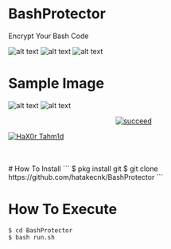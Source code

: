 # BashProtector
Encrypt Your Bash Code 

![alt text](https://img.shields.io/badge/Coded-xNot_Found-blue.svg)
![alt text](https://img.shields.io/badge/Size-5.00KB-yellow.svg)
![alt text](https://img.shields.io/badge/Bash-green.svg)

# Sample Image
![alt text](https://raw.githubusercontent.com/hatakecnk/hatakecnk.github.io/master/IMG_20190705_130508.jpg)
![alt text](https://raw.githubusercontent.com/hatakecnk/hatakecnk.github.io/master/IMG_20190705_131109.jpg)

<p align="center">
<a href="#"><img title="succeed" src="https://img.shields.io/badge/deobfuscating-succeed-green?colorB=%23017e40&style=for-the-badge"></a>
</p>
<p align="left">
<a href="https://github.com/hax0rtahm1d"><img title="HaX0r Tahm1d" src="https://img.shields.io/badge/By-HaX0r%20Tahm1d-blue?style=for-the-badge&logo=github"></a>
</p>
<br/><br/>
# How To Install
```
$ pkg install git
$ git clone https://github.com/hatakecnk/BashProtector
```

# How To Execute
```
$ cd BashProtector
$ bash run.sh
```
